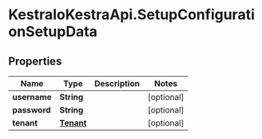 # KestraIoKestraApi.SetupConfigurationSetupData

## Properties

Name | Type | Description | Notes
------------ | ------------- | ------------- | -------------
**username** | **String** |  | [optional] 
**password** | **String** |  | [optional] 
**tenant** | [**Tenant**](Tenant.md) |  | [optional] 


